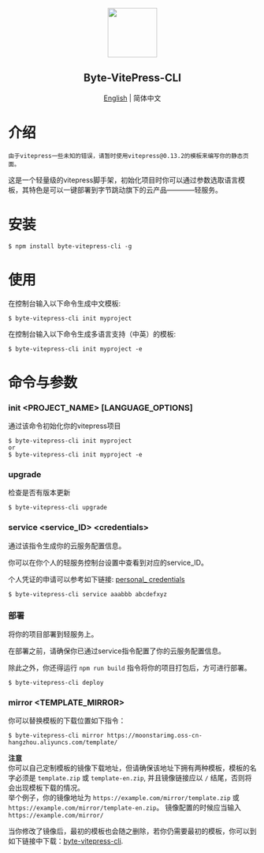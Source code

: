 <p align="center"><img src="https://s2.ax1x.com/2020/02/04/1DsmTO.png" height = "100" /></p>
<h2 align="center">Byte-VitePress-CLI</h2>
<p align="center">  
<a href="./README.md">English</a> | 简体中文
</p>

# 介绍

`由于vitepress一些未知的错误，请暂时使用vitepress@0.13.2的模板来编写你的静态页面。`

这是一个轻量级的vitepress脚手架，初始化项目时你可以通过参数选取语言模板，其特色是可以一键部署到字节跳动旗下的云产品————轻服务。

# 安装
```
$ npm install byte-vitepress-cli -g
```
# 使用
在控制台输入以下命令生成中文模板:
```
$ byte-vitepress-cli init myproject
```
在控制台输入以下命令生成多语言支持（中英）的模板:
```
$ byte-vitepress-cli init myproject -e
```

# 命令与参数
### init <PROJECT_NAME> [LANGUAGE_OPTIONS]
通过该命令初始化你的vitepress项目
```
$ byte-vitepress-cli init myproject 
or 
$ byte-vitepress-cli init myproject -e
```

### upgrade
检查是否有版本更新
```
$ byte-vitepress-cli upgrade
```

### service <service_ID> \<credentials>
通过该指令生成你的云服务配置信息。

你可以在你个人的轻服务控制台设置中查看到对应的service_ID。

个人凭证的申请可以参考如下链接: [personal_ credentials](https://qingfuwu.cn/docs/openapi/personaltoken2.html)
```
$ byte-vitepress-cli service aaabbb abcdefxyz
```
### 部署
将你的项目部署到轻服务上。

在部署之前，请确保你已通过service指令配置了你的云服务配置信息。

除此之外，你还得运行 `npm run build` 指令将你的项目打包后，方可进行部署。
```
$ byte-vitepress-cli deploy
```

### mirror <TEMPLATE_MIRROR>
你可以替换模板的下载位置如下指令：
```
$ byte-vitepress-cli mirror https://moonstarimg.oss-cn-hangzhou.aliyuncs.com/template/
```
**注意**  
你可以自己定制模板的镜像下载地址，但请确保该地址下拥有两种模板，模板的名字必须是 `template.zip` 或 `template-en.zip`, 并且镜像链接应以 `/` 结尾，否则将会出现模板下载的情况。  
举个例子，你的镜像地址为 `https://example.com/mirror/template.zip` 或 `https://example.com/mirror/template-en.zip`。
镜像配置的时候应当输入 `https://example.com/mirror/`  

当你修改了镜像后，最初的模板也会随之删除，若你仍需要最初的模板，你可以到如下链接中下载：[byte-vitepress-cli](https://github.com/YoungX99/byte-vitepress-cli). 



